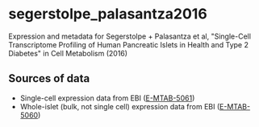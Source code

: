 # segerstolpe_palasantza2016
Expression and metadata for Segerstolpe + Palasantza et al, "Single-Cell Transcriptome Profiling of Human Pancreatic Islets in Health and Type 2 Diabetes" in Cell Metabolism (2016)

## Sources of data

- Single-cell expression data from EBI
  ([E-MTAB-5061](https://www.ebi.ac.uk/arrayexpress/experiments/E-MTAB-5061/))
- Whole-islet (bulk, not single cell) expression data from EBI ([E-MTAB-5060](https://www.ebi.ac.uk/arrayexpress/experiments/E-MTAB-5060/))
